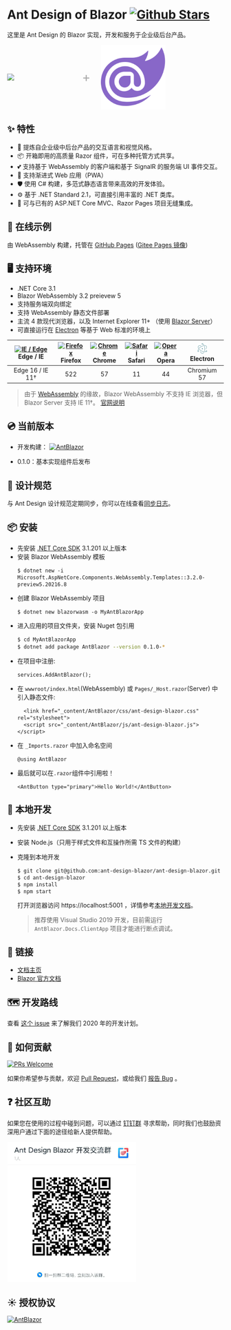 # Ant Design of Blazor [![Github Stars](https://img.shields.io/github/stars/ant-design-blazor/ant-design-blazor?style=social)](https://github.com/ant-design-blazor/ant-design-blazor)

这里是 Ant Design 的 Blazor 实现，开发和服务于企业级后台产品。

<div class="pic-plus">
  <img width="150" src="https://gw.alipayobjects.com/zos/rmsportal/KDpgvguMpGfqaHPjicRK.svg">
  <span>+</span>
  <img height="150" src="/docs/assets/blazor.svg">
</div>

<style>
.pic-plus > * {
  display: inline-block !important;
  vertical-align: middle;
}
.pic-plus span {
  font-size: 30px;
  color: #aaa;
  margin: 0 20px;
}
</style>

## ✨ 特性

- 🌈 提炼自企业级中后台产品的交互语言和视觉风格。
- 📦 开箱即用的高质量 Razor 组件，可在多种托管方式共享。
- 💕 支持基于 WebAssembly 的客户端和基于 SignalR 的服务端 UI 事件交互。
- 🎨 支持渐进式 Web 应用（PWA）
- 🛡 使用 C# 构建，多范式静态语言带来高效的开发体验。
- ⚙️ 基于 .NET Standard 2.1，可直接引用丰富的 .NET 类库。
- 🎁 可与已有的 ASP.NET Core MVC、Razor Pages 项目无缝集成。

## 🌈 在线示例

由 WebAssembly 构建，托管在 [GitHub Pages](https://ant-design-blazor.github.io/) ([Gitee Pages 镜像](http://ant-design-blazor.gitee.io/))

## 🖥 支持环境

- .NET Core 3.1
- Blazor WebAssembly 3.2 preievew 5
- 支持服务端双向绑定
- 支持 WebAssembly 静态文件部署
- 主流 4 款现代浏览器，以及 Internet Explorer 11+ （使用 [Blazor Server](https://angular.io/guide/browser-support)）
- 可直接运行在 [Electron](http://electron.atom.io/) 等基于 Web 标准的环境上

| [<img src="https://raw.githubusercontent.com/alrra/browser-logos/master/src/edge/edge_48x48.png" alt="IE / Edge" width="24px" height="24px" />](http://godban.github.io/browsers-support-badges/)</br> Edge / IE | [<img src="https://raw.githubusercontent.com/alrra/browser-logos/master/src/firefox/firefox_48x48.png" alt="Firefox" width="24px" height="24px" />](http://godban.github.io/browsers-support-badges/)</br>Firefox | [<img src="https://raw.githubusercontent.com/alrra/browser-logos/master/src/chrome/chrome_48x48.png" alt="Chrome" width="24px" height="24px" />](http://godban.github.io/browsers-support-badges/)</br>Chrome | [<img src="https://raw.githubusercontent.com/alrra/browser-logos/master/src/safari/safari_48x48.png" alt="Safari" width="24px" height="24px" />](http://godban.github.io/browsers-support-badges/)</br>Safari | [<img src="https://raw.githubusercontent.com/alrra/browser-logos/master/src/opera/opera_48x48.png" alt="Opera" width="24px" height="24px" />](http://godban.github.io/browsers-support-badges/)</br>Opera | [<img src="https://raw.githubusercontent.com/alrra/browser-logos/master/src/electron/electron_48x48.png" alt="Electron" width="24px" height="24px" />](http://godban.github.io/browsers-support-badges/)</br>Electron |
| :--------------------------------------------------------------------------------------------------------------------------------------------------------------------------------------------------------------: | :---------------------------------------------------------------------------------------------------------------------------------------------------------------------------------------------------------------: | :-----------------------------------------------------------------------------------------------------------------------------------------------------------------------------------------------------------: | :-----------------------------------------------------------------------------------------------------------------------------------------------------------------------------------------------------------: | :-------------------------------------------------------------------------------------------------------------------------------------------------------------------------------------------------------: | :-------------------------------------------------------------------------------------------------------------------------------------------------------------------------------------------------------------------: |
|                                                                                                 Edge 16 / IE 11†                                                                                                 |                                                                                                        522                                                                                                        |                                                                                                      57                                                                                                       |                                                                                                      11                                                                                                       |                                                                                                    44                                                                                                     |                                                                                                      Chromium 57                                                                                                      |

> 由于 [WebAssembly](https://webassembly.org) 的缘故，Blazor WebAssembly 不支持 IE 浏览器，但 Blazor Server 支持 IE 11†。 [官网说明](https://docs.microsoft.com/en-us/aspnet/core/blazor/supported-platforms?view=aspnetcore-3.1)

## 💿 当前版本

- 开发构建： [![AntBlazor](https://img.shields.io/nuget/v/AntBlazor.svg?color=red&style=flat-square)](https://www.nuget.org/packages/AntBlazor/)

- 0.1.0：基本实现组件后发布

## 🎨 设计规范

与 Ant Design 设计规范定期同步，你可以在线查看[同步日志](https://github.com/ant-design-blazor/ant-design-blazor/actions?query=workflow%3A%22Style+sync+Bot%22)。

## 📦 安装

- 先安装 [.NET Core SDK](https://dotnet.microsoft.com/download/dotnet-core/3.1) 3.1.201 以上版本
- 安装 Blazor WebAssembly 模板
  ```
  $ dotnet new -i Microsoft.AspNetCore.Components.WebAssembly.Templates::3.2.0-preview5.20216.8
  ```
- 创建 Blazor WebAssembly 项目
  ```
  $ dotnet new blazorwasm -o MyAntBlazorApp
  ```
- 进入应用的项目文件夹，安装 Nuget 包引用
  ```bash
  $ cd MyAntBlazorApp
  $ dotnet add package AntBlazor --version 0.1.0-*
  ```
- 在项目中注册:
  ```
  services.AddAntBlazor();
  ```
- 在 `wwwroot/index.html`(WebAssembly) 或 `Pages/_Host.razor`(Server) 中引入静态文件:
  ```
    <link href="_content/AntBlazor/css/ant-design-blazor.css" rel="stylesheet">
    <script src="_content/AntBlazor/js/ant-design-blazor.js"></script>
  ```
- 在 `_Imports.razor` 中加入命名空间
  ```
  @using AntBlazor
  ```
- 最后就可以在`.razor`组件中引用啦！
  ```
  <AntButton type="primary">Hello World!</AntButton>
  ```

## 🔨 本地开发

- 先安装 [.NET Core SDK](https://dotnet.microsoft.com/download/dotnet-core/3.1) 3.1.201 以上版本
- 安装 Node.js（只用于样式文件和互操作所需 TS 文件的构建）
- 克隆到本地开发

  ```
  $ git clone git@github.com:ant-design-blazor/ant-design-blazor.git
  $ cd ant-design-blazor
  $ npm install
  $ npm start
  ```

  打开浏览器访问 https://localhost:5001 ，详情参考[本地开发文档](https://github.com/ant-design-blazor/ant-design-blazor/wiki)。

  > 推荐使用 Visual Studio 2019 开发，目前需运行 `AntBlazor.Docs.ClientApp` 项目才能进行断点调试。

## 🔗 链接

- [文档主页](https://ant-design-blazor.gitee.io)
- [Blazor 官方文档](https://blazor.net)

## 🗺 开发路线

查看 [这个 issue](https://github.com/ant-design-blazor/ant-design-blazor/issues/21) 来了解我们 2020 年的开发计划。

## 🤝 如何贡献

[![PRs Welcome](https://img.shields.io/badge/PRs-welcome-brightgreen.svg?style=flat-square)](https://github.com/ant-design-blazor/ant-design-blazor/pulls)

如果你希望参与贡献，欢迎 [Pull Request](https://github.com/ant-design-blazor/ant-design-blazor/pulls)，或给我们 [报告 Bug](https://github.com/ant-design-blazor/ant-design-blazor/issues/new) 。

## ❓ 社区互助

如果您在使用的过程中碰到问题，可以通过 [钉钉群](https://h5.dingtalk.com/circle/healthCheckin.html?corpId=dingccf128388c3ea40eda055e4784d35b88&2f46=c9b80ba5&origin=11) 寻求帮助，同时我们也鼓励资深用户通过下面的途径给新人提供帮助。

<img src="/docs/assets/dingtalk.jpg" width="300">

## ☀️ 授权协议

[![AntBlazor](https://img.shields.io/badge/License-MIT-blue?style=flat-square)](https://github.com/ant-design-blazor/ant-design-blazor/blob/master/LICENSE)
